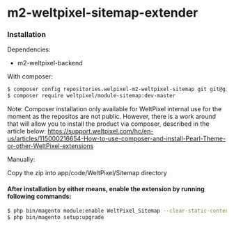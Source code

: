 # m2-weltpixel-sitemap-extender

### Installation

Dependencies:

-   m2-weltpixel-backend

With composer:

```sh
$ composer config repositories.welpixel-m2-weltpixel-sitemap git git@github.com:rusdragos/m2-weltpixel-sitemap-extender.git
$ composer require weltpixel/module-sitemap:dev-master
```

Note: Composer installation only available for WeltPixel internal use for the moment as the repositos are not public. However, there is a work around that will allow you to install the product via composer, described in the article below: https://support.weltpixel.com/hc/en-us/articles/115000216654-How-to-use-composer-and-install-Pearl-Theme-or-other-WeltPixel-extensions

Manually:

Copy the zip into app/code/WeltPixel/Sitemap directory

#### After installation by either means, enable the extension by running following commands:

```sh
$ php bin/magento module:enable WeltPixel_Sitemap --clear-static-content
$ php bin/magento setup:upgrade
```
